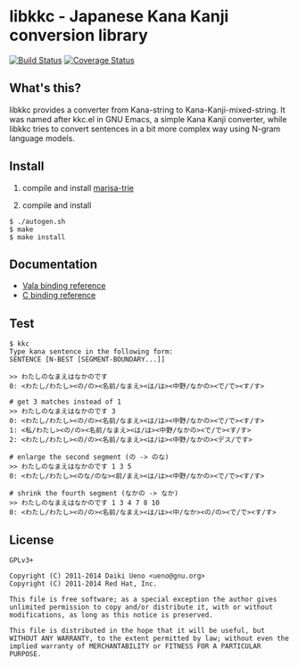 libkkc - Japanese Kana Kanji conversion library
======
[![Build Status](https://travis-ci.org/ueno/libkkc.svg?branch=master)](https://travis-ci.org/ueno/libkkc) [![Coverage Status](https://img.shields.io/coveralls/ueno/libkkc.svg)](https://coveralls.io/r/ueno/libkkc)

What's this?
------

libkkc provides a converter from Kana-string to
Kana-Kanji-mixed-string.  It was named after kkc.el in GNU Emacs, a
simple Kana Kanji converter, while libkkc tries to convert sentences
in a bit more complex way using N-gram language models.

Install
------

1. compile and install [marisa-trie](https://code.google.com/p/marisa-trie/)

2. compile and install

```
$ ./autogen.sh
$ make
$ make install
```

Documentation
------

* [Vala binding reference](https://ueno.github.io/libkkc/vala/)
* [C binding reference](https://ueno.github.io/libkkc/c/)

Test
------
```
$ kkc
Type kana sentence in the following form:
SENTENCE [N-BEST [SEGMENT-BOUNDARY...]]

>> わたしのなまえはなかのです
0: <わたし/わたし><の/の><名前/なまえ><は/は><中野/なかの><で/で><す/す>

# get 3 matches instead of 1
>> わたしのなまえはなかのです 3
0: <わたし/わたし><の/の><名前/なまえ><は/は><中野/なかの><で/で><す/す>
1: <私/わたし><の/の><名前/なまえ><は/は><中野/なかの><で/で><す/す>
2: <わたし/わたし><の/の><名前/なまえ><は/は><中野/なかの><デス/です>

# enlarge the second segment (の -> のな)
>> わたしのなまえはなかのです 1 3 5
0: <わたし/わたし><のな/のな><前/まえ><は/は><中野/なかの><で/で><す/す>

# shrink the fourth segment (なかの -> なか)
>> わたしのなまえはなかのです 1 3 4 7 8 10
0: <わたし/わたし><の/の><名前/なまえ><は/は><中/なか><の/の><で/で><す/す>
```

License
------
```
GPLv3+

Copyright (C) 2011-2014 Daiki Ueno <ueno@gnu.org>
Copyright (C) 2011-2014 Red Hat, Inc.

This file is free software; as a special exception the author gives
unlimited permission to copy and/or distribute it, with or without
modifications, as long as this notice is preserved.

This file is distributed in the hope that it will be useful, but
WITHOUT ANY WARRANTY, to the extent permitted by law; without even the
implied warranty of MERCHANTABILITY or FITNESS FOR A PARTICULAR PURPOSE.
```